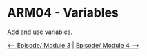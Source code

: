# ARM04 - Variables

Add and use variables.


[<-- Episode/ Module 3](../ARM03/README.md) | [Episode/ Module 4 -->](../ARM04/README.md)